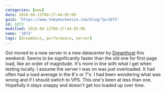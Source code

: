 ```yaml
---
categories: [www]
date: 2016-04-12T00:17:44-05:00
guid: 'https://www.tobymackenzie.com/blog/?p=1073'
id: 1073
modified: 2016-04-12T00:17:44-05:00
name: '1073'
tags: [dreamhost, performance, server]
---
```


Got moved to a new server in a new datacenter by [Dreamhost](http://dreamhost.com/) this weekend.  Seems to be significantly faster than the old one for first page load, like an order of magnitude.  It's more in line with what I get when testing locally.  I assume the server I was on was just overloaded.  It had often had a load average in the 6's or 7's.  I had been wondering what was wrong and if I should swtich to VPS.  This one's been at less than one.  Hopefully it stays snappy and doesn't get too loaded up over time.
